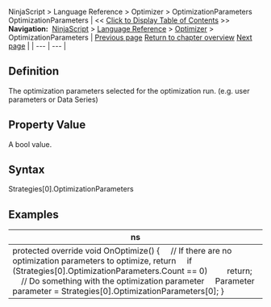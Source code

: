 ﻿
NinjaScript > Language Reference > Optimizer > OptimizationParameters
OptimizationParameters
| << [Click to Display Table of Contents](optimizationparameters.md) >> **Navigation:**     [NinjaScript](ninjascript.md) > [Language Reference](language_reference_wip.md) > [Optimizer](optimizer.md) > OptimizationParameters | [Previous page](onoptimize.md) [Return to chapter overview](optimizer.md) [Next page](runiteration.md) |
| --- | --- |
## Definition
The optimization parameters selected for the optimization run. (e.g. user parameters or Data Series)
 
## Property Value
A bool value.
 
## Syntax
Strategies[0].OptimizationParameters

## Examples
| ns |
| --- |
| protected override void OnOptimize() {      // If there are no optimization parameters to optimize, return      if (Strategies[0].OptimizationParameters.Count == 0)          return;        // Do something with the optimization parameter      Parameter parameter = Strategies[0].OptimizationParameters[0]; } |
